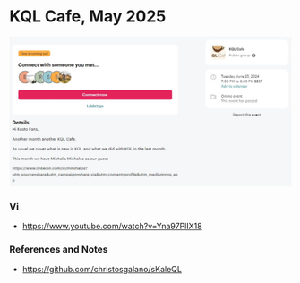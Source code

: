 # KQL Cafe, May 2025

<p align="center">
  <img src="https://raw.githubusercontent.com/cyb3rmik3/presentations/main/202406-kqlcafe/MichalisMichalos-KQLCafe.jpg">
</p>

### Vi

- https://www.youtube.com/watch?v=Yna97PlIX18

### References and Notes

- https://github.com/christosgalano/sKaleQL
